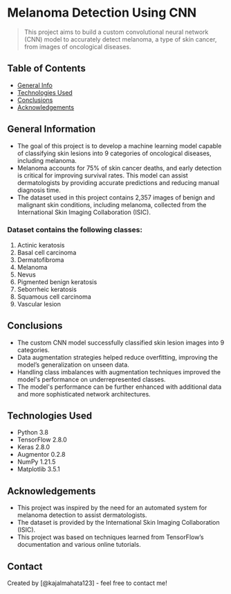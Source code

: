 # Melanoma Detection Using CNN
> This project aims to build a custom convolutional neural network (CNN) model to accurately detect melanoma, a type of skin cancer, from images of oncological diseases.

## Table of Contents
* [General Info](#general-information)
* [Technologies Used](#technologies-used)
* [Conclusions](#conclusions)
* [Acknowledgements](#acknowledgements)

## General Information
- The goal of this project is to develop a machine learning model capable of classifying skin lesions into 9 categories of oncological diseases, including melanoma.
- Melanoma accounts for 75% of skin cancer deaths, and early detection is critical for improving survival rates. This model can assist dermatologists by providing accurate predictions and reducing manual diagnosis time.
- The dataset used in this project contains 2,357 images of benign and malignant skin conditions, including melanoma, collected from the International Skin Imaging Collaboration (ISIC).

### Dataset contains the following classes:
1. Actinic keratosis
2. Basal cell carcinoma
3. Dermatofibroma
4. Melanoma
5. Nevus
6. Pigmented benign keratosis
7. Seborrheic keratosis
8. Squamous cell carcinoma
9. Vascular lesion

## Conclusions
- The custom CNN model successfully classified skin lesion images into 9 categories.
- Data augmentation strategies helped reduce overfitting, improving the model’s generalization on unseen data.
- Handling class imbalances with augmentation techniques improved the model's performance on underrepresented classes.
- The model's performance can be further enhanced with additional data and more sophisticated network architectures.

## Technologies Used
- Python 3.8
- TensorFlow 2.8.0
- Keras 2.8.0
- Augmentor 0.2.8
- NumPy 1.21.5
- Matplotlib 3.5.1

## Acknowledgements
- This project was inspired by the need for an automated system for melanoma detection to assist dermatologists.
- The dataset is provided by the International Skin Imaging Collaboration (ISIC).
- This project was based on techniques learned from TensorFlow’s documentation and various online tutorials.

## Contact
Created by [@kajalmahata123] - feel free to contact me!
